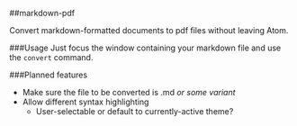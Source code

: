 ##markdown-pdf

Convert markdown-formatted documents to pdf files without leaving Atom.

###Usage
Just focus the window containing your markdown file and use the `convert` command.

###Planned features

* Make sure the file to be converted is .md *or some variant*
* Allow different syntax highlighting
  * User-selectable or default to currently-active theme?
